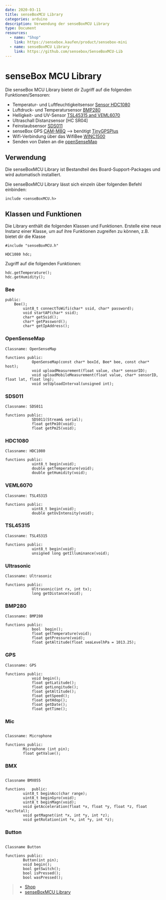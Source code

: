 ```yaml
---
date: 2020-03-11
title: senseBoxMCU Library
categories: arduino
description: Verwendung der senseBoxMCU Library
type: Document
resources:
  - name: "Shop"
    link: https://sensebox.kaufen/product/sensebox-mini
  - name: senseBoxMCU Library
    link: https://github.com/sensebox/SenseBoxMCU-Lib
---
```


# senseBox MCU Library

Die senseBox MCU Library bietet dir Zugriff auf die folgenden Funktionen/Sensoren:

- Temperatur- und Luftfeuchtigkeitsensor [Sensor HDC1080](https://sensebox.kaufen/product/temperatur-luftfeuchte)
- Luftdruck- und Temperatursensor [BMP280](https://sensebox.kaufen/product/luftdruck-temperatur)
- Helligkeit- und UV-Sensor [TSL45315 and VEML6070](https://sensebox.kaufen/product/licht-sensor)
- Ultraschall Distanzsensor [HC SR04]
- Feinstaubsensor [SDS011](https://sensebox.kaufen/product/feinstaub-sds011)
- senseBox GPS [CAM-M8Q](https://sensebox.kaufen/product/gps) --> benötigt [TinyGPSPlus](https://github.com/mikalhart/TinyGPSPlus)
- Wifi-Verbindung über das WifiBee [WINC1500](https://sensebox.kaufen/product/wifi-bee)
- Senden von Daten an die [openSenseMap](https://opensensemap.org)

## Verwendung

Die senseBoxMCU Library ist Bestandteil des Board-Support-Packages und wird automatisch installiert.

Die senseBoxMCU Library lässt sich einzeln über folgenden Befehl einbinden:

```arduino
include <senseBoxMCU.h>
```

## Klassen und Funktionen

Die Library enthält die folgenden Klassen und Funktionen. Erstelle eine neue Instanz einer Klasse, um auf ihre Funktionen zugreifen zu können, z.B. bietet dir die Klasse

```Arduino
#include "senseBoxMCU.h"

HDC1080 hdc;
```

Zugriff auf die folgenden Funktionen:

```Arduino
hdc.getTemperature();
hdc.getHumidity();
```

### Bee

```Arduino
public:
	Bee();
		uint8_t connectToWifi(char* ssid, char* password);
		void startAP(char* ssid);
		char* getSsid();
		char* getPassword();
		char* getIpAddress();
```

### OpenSenseMap

```Arduino
Classname: OpenSenseMap

functions public:
			OpenSenseMap(const char* boxId, Bee* bee, const char* host);
			void uploadMeasurement(float value, char* sensorID);
			void uploadMobileMeasurement(float value, char* sensorID, float lat, float lng);
			void setUploadInterval(unsigned int);
```

### SDS011

```Arduino
Classname: SDS011

functions public:
			SDS011(Stream& serial);
			float getPm10(void);
			float getPm25(void);
```

### HDC1080

```Arduino
Classname: HDC1080

functions public:
			uint8_t begin(void);
			double getTemperature(void);
			double getHumidity(void);
```

### VEML6070

```Arduino
Classname: TSL45315

functions public:
			uint8_t begin(void);
			double getUvIntensity(void);
```

### TSL45315

```Arduino
Classname: TSL45315

functions public:
			uint8_t begin(void);
			unsigned long getIlluminance(void);
```

### Ultrasonic

```Arduino
Classname: Ultrasonic

functions public:
			Ultrasonic(int rx, int tx);
        	long getDistance(void);
```

### BMP280

```Arduino
Classname: BMP280

functions public:
			bool  begin();
			float getTemperature(void);
			float getPressure(void);
			float getAltitude(float seaLevelhPa = 1013.25);
```

### GPS

```Arduino
Classname: GPS

functions public:
			void begin();
			float getLatitude();
			float getLongitude();
			float getAltitude();
			float getSpeed();
			float getHdop();
			float getDate();
			float getTime();
```

### Mic

```Arduino

Classname: Microphone

functions public:
		Microphone (int pin);
		float getValue();
```

### BMX

```Arduino

Classname BMX055

functions	public:
		uint8_t beginAcc(char range);
		uint8_t beginGyro(void);
		uint8_t beginMagn(void);
		void getAcceleration(float *x, float *y, float *z, float *accTotal);
		void getMagnet(int *x, int *y, int *z);
		void getRotation(int *x, int *y, int *z);
```

### Button

```Arduino

Classname Button

functions public:
		Button(int pin);
		void begin();
		bool getSwitch();
		bool isPressed();
		bool wasPressed();
```

> - [Shop](https://sensebox.kaufen/product/sensebox-mini)
> - [senseBoxMCU Library](https://github.com/sensebox/SenseBoxMCU-Lib)
